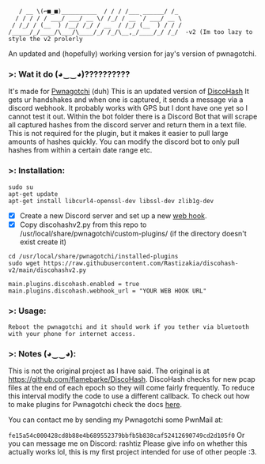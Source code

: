 ```    ____                    __  __           __      
   / __ \(⌐■_■)__________  / / / /___ ______/ /_ 
  / / / / / ___/ ___/ __ \/ /_/ / __ `/ ___/ __ \
 / /_/ / (__  ) /__/ /_/ / __  / /_/ (__  ) / / /
/_____/_/____/\___/\____/_/ /_/\__,_/____/_/ /_/  -v2 (Im too lazy to style the v2 prolerly
```
An updated and (hopefully) working version for jay's version of pwnagotchi.

### >: Wat it do (◕‿‿◕)??????????
It's made for [Pwnagotchi](https://pwnagotchi.ai/) (duh)
This is an updated version of [DiscoHash](https://github.com/flamebarke/DiscoHash)
It gets ur handshakes and when one is captured, it sends a message via a discord webhook.
It probably works with GPS but I dont have one yet so I cannot test it out.
Within the bot folder there is a Discord Bot that will scrape all captured hashes from the discord server and return them in a text file. This is not required for the plugin, but it makes it easier to pull large amounts of hashes quickly. You can modify the discord bot to only pull hashes from within a certain date range etc.


### >: Installation:
```
sudo su
apt-get update
apt-get install libcurl4-openssl-dev libssl-dev zlib1g-dev
```

- [X] Create a new Discord server and set up a new [web hook](https://support.discord.com/hc/en-us/articles/228383668-Intro-to-Webhooks).
- [X] Copy discohashv2.py from this repo to /usr/local/share/pwnagotchi/custom-plugins/ (if the directory doesn't exist create it)

```
cd /usr/local/share/pwnagotchi/installed-plugins
sudo wget https://raw.githubusercontent.com/Rastizakia/discohash-v2/main/discohashv2.py
```

```
main.plugins.discohash.enabled = true
main.plugins.discohash.webhook_url = "YOUR WEB HOOK URL"
```

### >: Usage:
```
Reboot the pwnagotchi and it should work if you tether via bluetooth with your phone for internet access.
```

### >: Notes (◕‿‿◕):

This is not the original project as I have said. The original is at https://github.com/flamebarke/DiscoHash.
DiscoHash checks for new pcap files at the end of each epoch so they will come fairly frequently. To reduce this interval modify the code to use a different callback. 
To check out how to make plugins for Pwnagotchi check the docs [here](https://pwnagotchi.ai/plugins/#developing-your-own-plugin).

You can contact me by sending my Pwnagotchi some PwnMail at:

`fe15a54c000428cd8b88e4b689552379bbfb5b838caf52412690749cd2d105f0`
Or you can message me on Discord:
rashtiz
Please give info on whether this actually works lol, this is my first project intended for use of other people :3.
